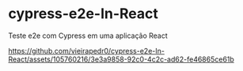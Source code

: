 # cypress-e2e-In-React
Teste e2e com Cypress em uma aplicação React 

https://github.com/vieirapedr0/cypress-e2e-In-React/assets/105760216/3e3a9858-92c0-4c2c-ad62-fe46865ce61b


